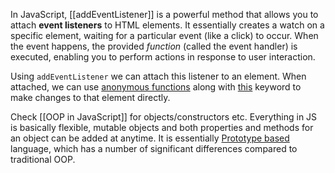 In JavaScript, [[addEventListener]] is a powerful method that allows you to attach **event listeners** to HTML elements. It essentially creates a watch on a specific element, waiting for a particular event (like a click) to occur. When the event happens, the provided *function* (called the event handler) is executed, enabling you to perform actions in response to user interaction.

Using  `addEventListener` we can attach this listener to an element. When attached, we can use [anonymous functions](anonymous%20functions.md) along with [this](this) keyword to make changes to that element directly.  

Check [[OOP in JavaScript]] for objects/constructors etc. Everything in JS is basically flexible, mutable objects and both properties and methods for an object can be added at anytime. It is essentially [Prototype based](Prototype%20based) language, which has a number of significant differences compared to traditional OOP.